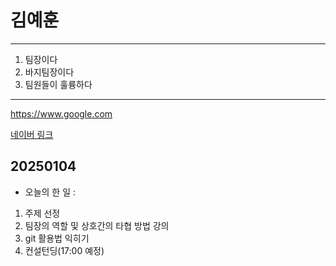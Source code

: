 # 김예훈

*********

1. 팀장이다
2. 바지팀장이다
3. 팀원들이 훌륭하다

-------

<https://www.google.com>

[네이버 링크](https://www.naver.com)

## 20250104

- 오늘의 한 일 : 

1. 주제 선정
2. 팀장의 역할 및 상호간의 타협 방법 강의
3. git 활용법 익히기
4. 컨설턴딩(17:00 예정)


